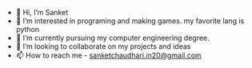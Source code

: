 - 👋 Hi, I’m Sanket 
- 👀 I’m interested in programing and making games. my favorite lang is python 
- 🌱 I’m currently pursuing my computer engineering degree. 
- 💞️ I’m looking to collaborate on my projects and ideas
- 📫 How to reach me - sanketchaudhari.in20@gmail.com

<!---
sanket is a ✨ special ✨ repository because its `README.md` (this file) appears on your GitHub profile.
You can click the Preview link to take a look at your changes.
--->
